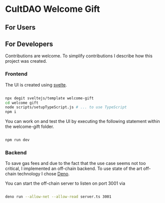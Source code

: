 # CultDAO Welcome Gift

## For Users

## For Developers
Contributions are welcome. To simplify contributions I describe how this project was created.  

### Frontend
The UI is created using [svelte](https://svelte.dev/docs).

```sh

npx degit sveltejs/template welcome-gift
cd welcome gift
node scripts/setupTypeScript.js # ... to use TypeScript
npm i 

```

You can work on and test the UI by executing the following statement within the welcome-gift folder.

```sh

npm run dev

```

### Backend
To save gas fees and due to the fact that the use case seems not too critical, I implemented an off-chain backend. To use state of the art off-chain technology I chose [Deno](https://deno.land).

You can start the off-chain server to listen on port 3001 via

```sh

deno run --allow-net --allow-read server.ts 3001

```